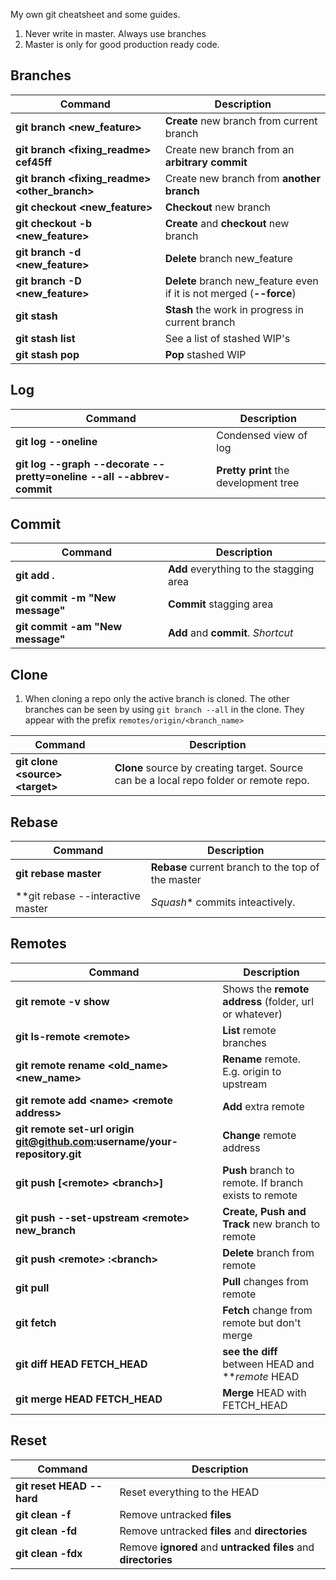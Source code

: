 My own git cheatsheet and some guides.

1. Never write in master. Always use branches
2. Master is only for good production ready code.


## Branches

Command                                          | Description
-------------------------------------------------|------------------------------------
**git branch <new_feature>**                     |**Create** new branch from current branch
**git branch <fixing_readme> cef45ff**           |Create new branch from an **arbitrary commit**
**git branch <fixing_readme> <other_branch>**    |Create new branch from **another branch**
**git checkout <new_feature>**                   |**Checkout** new branch
**git checkout -b <new_feature>**                |**Create** and **checkout** new branch
**git branch -d <new_feature>**                  |**Delete** branch new_feature
**git branch -D <new_feature>**                  |**Delete** branch new_feature even if it is not merged (**--force**)
**git stash**                                    |**Stash** the work in progress in current branch
**git stash list**                               |See a list of stashed WIP's
**git stash pop**                                |**Pop** stashed WIP



## Log

Command                                                              | Description
---------------------------------------------------------------------|-----------------
**git log --oneline**                                                |  Condensed view of log
**git log --graph --decorate --pretty=oneline --all --abbrev-commit**|**Pretty print** the development tree



## Commit

Command                               | Description
--------------------------------------|----------------
**git add .**                         | **Add** everything to the stagging area
**git commit -m "New message"**       | **Commit** stagging area
**git commit -am "New message"**      | **Add** and **commit**. *Shortcut*


## Clone

1. When cloning a repo only the active branch is cloned. The other branches can be seen by using `git branch --all` in the clone. They appear with the prefix `remotes/origin/<branch_name>`

Command                                | Description
------------------------|----------------
**git clone <source\> <target\>**      | **Clone** source by creating target. Source can be a local repo folder or remote repo.

## Rebase
Command                           | Description
----------------------------------|----------------
**git rebase master**             |**Rebase** current branch to the top of the master
**git rebase --interactive master |*Squash** commits inteactively.

## Remotes

Command                                                                  | Description
-------------------------------------------------------------------------|----------------
**git remote -v show**                                                   | Shows the **remote address** (folder, url or whatever)
**git ls-remote <remote\>**                                              | **List** remote branches
**git remote rename <old_name> <new_name\>**                             | **Rename** remote. E.g. origin to upstream
**git remote add <name\> <remote address\>**                             | **Add** extra remote
**git remote set-url origin git@github.com:username/your-repository.git**| **Change** remote address
**git push [<remote\> <branch\>]**                                       | **Push** branch to remote. If branch exists to remote
**git push --set-upstream <remote\> new_branch**                         | **Create, Push and Track** new branch to remote
**git push <remote\> :<branch\>**                                        | **Delete** branch from remote
**git pull**                                                             | **Pull** changes from remote
**git fetch**                                                            | **Fetch** change from remote but don't merge
**git diff HEAD FETCH_HEAD**                                             | **see the diff** between HEAD and ***remote* HEAD
**git merge HEAD FETCH_HEAD**                                            | **Merge** HEAD with FETCH_HEAD

## Reset
Command                                | Description
---------------------------------------|----------------
**git reset HEAD --hard**              | Reset everything to the HEAD
**git clean -f**                       | Remove untracked **files**
**git clean -fd**                      | Remove untracked **files** and **directories**
**git clean -fdx**                     | Remove **ignored** and **untracked** **files** and **directories**
